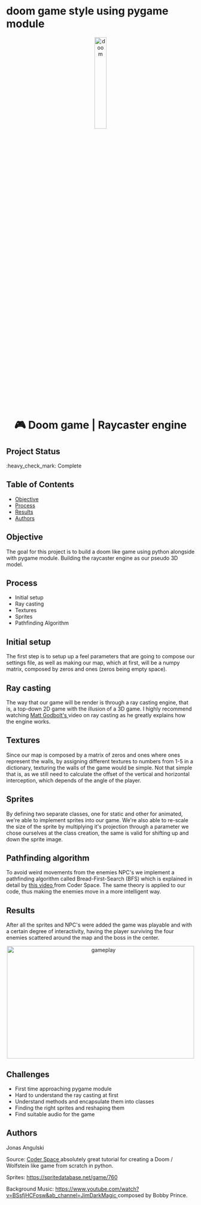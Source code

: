 # doom game style using pygame module

<p align="center"><img src="https://assets.stickpng.com/images/580b57fcd9996e24bc43c34d.png" alt="doom" width="25%" border="0"><br /></p>


<h1 align="center"> 🎮 Doom game | Raycaster engine </h1>

## Project Status
<p>:heavy_check_mark: Complete<p>

## Table of Contents 
- [Objective](#objective)
- [Process](#Process)
- [Results](#Results)
- [Authors](#Authors)

## Objective
The goal for this project is to build a doom like game using python alongside with pygame module. Building the raycaster engine as our pseudo 3D model.

## Process
- Initial setup
- Ray casting
- Textures
- Sprites
- Pathfinding Algorithm

## Initial setup
The first step is to setup up a feel parameters that are going to compose our settings file, as well as making our map, which at first, will be a numpy matrix, composed by zeros and ones (zeros being empty space).

## Ray casting
The way that our game will be render is through a ray casting engine, that is, a top-down 2D game with the illusion of a 3D game. I highly recommend watching <a href="https://youtu.be/eOCQfxRQ2pY" target="blank"> Matt Godbolt's </a> video on ray casting as he greatly explains how the engine works.

## Textures
Since our map is composed by a matrix of zeros and ones where ones represent the walls, by assigning different textures to numbers from 1-5 in a dictionary, texturing the walls of the game would be simple. Not that simple that is, as we still need to calculate the offset of the vertical and horizontal interception, which depends of the angle of the player.

## Sprites
By defining two separate classes, one for static and other for animated, we're able to implement sprites into our game. We're also able to re-scale the size of the sprite by multiplying it's projection through a parameter we chose ourselves at the class creation, the same is valid for shifting up and down the sprite image.

## Pathfinding algorithm
To avoid weird movements from the enemies NPC's we implement a pathfinding algorithm called Bread-First-Search (BFS) which is explained in detail by <a href="https://youtu.be/eOCQfxRQ2pY" target="blank"> this video </a> from Coder Space. The same theory is applied to our code, thus making the enemies move in a more intelligent way.

## Results
<p>After all the sprites and NPC's were added the game was playable and with a certain degree of interactivity, having the player surviving the four enemies scattered around the map and the boss in the center.<p>
<p align="center"><img src="resources/gameplay.gif" width = 500 height = 300  alt="gameplay" border="0"><br /></p>

## Challenges
- First time approaching pygame module
- Hard to understand the ray casting at first
- Understand methods and encapsulate them into classes
- Finding the right sprites and reshaping them
- Find suitable audio for the game
## Authors
<p>Jonas Angulski <p>

<p> Source: <a href="https://youtu.be/ECqUrT7IdqQ" target="_blank"> Coder Space </a> absolutely great tutorial for creating a Doom / Wolfstein like game from scratch in python.

<p> Sprites: <a href="https://spritedatabase.net/game/760" target="blank"> https://spritedatabase.net/game/760 </a>

<p> Background Music: <a href="https://www.youtube.com/watch?v=BSsfjHCFosw&ab_channel=JimDarkMagic" target="blank"> https://www.youtube.com/watch?v=BSsfjHCFosw&ab_channel=JimDarkMagic </a> composed by Bobby Prince.











